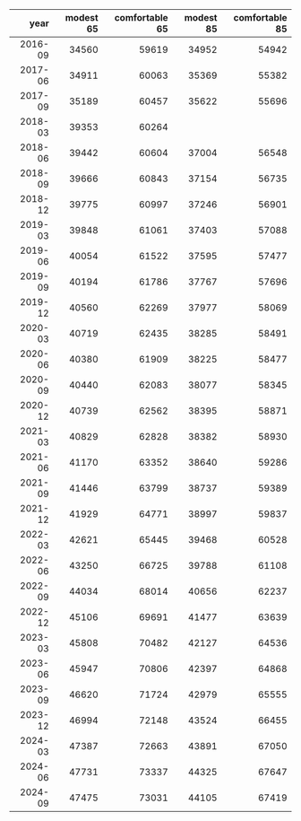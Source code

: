 | year    | modest 65 | comfortable 65 | modest 85 | comfortable 85 |
|--------:|----------:|---------------:|----------:|---------------:|
| 2016-09 | 34560     | 59619          | 34952     | 54942          |
| 2017-06 | 34911     | 60063          | 35369     | 55382          |
| 2017-09 | 35189     | 60457          | 35622     | 55696          |
| 2018-03 | 39353     | 60264          |           |                |
| 2018-06 | 39442     | 60604          | 37004     | 56548          |
| 2018-09 | 39666     | 60843          | 37154     | 56735          |
| 2018-12 | 39775     | 60997          | 37246     | 56901          |
| 2019-03 | 39848     | 61061          | 37403     | 57088          |
| 2019-06 | 40054     | 61522          | 37595     | 57477          |
| 2019-09 | 40194     | 61786          | 37767     | 57696          |
| 2019-12 | 40560     | 62269          | 37977     | 58069          |
| 2020-03 | 40719     | 62435          | 38285     | 58491          |
| 2020-06 | 40380     | 61909          | 38225     | 58477          |
| 2020-09 | 40440     | 62083          | 38077     | 58345          |
| 2020-12 | 40739     | 62562          | 38395     | 58871          |
| 2021-03 | 40829     | 62828          | 38382     | 58930          |
| 2021-06 | 41170     | 63352          | 38640     | 59286          |
| 2021-09 | 41446     | 63799          | 38737     | 59389          |
| 2021-12 | 41929     | 64771          | 38997     | 59837          |
| 2022-03 | 42621     | 65445          | 39468     | 60528          |
| 2022-06 | 43250     | 66725          | 39788     | 61108          |
| 2022-09 | 44034     | 68014          | 40656     | 62237          |
| 2022-12 | 45106     | 69691          | 41477     | 63639          |
| 2023-03 | 45808     | 70482          | 42127     | 64536          |
| 2023-06 | 45947     | 70806          | 42397     | 64868          |
| 2023-09 | 46620     | 71724          | 42979     | 65555          |
| 2023-12 | 46994     | 72148          | 43524     | 66455          |
| 2024-03 | 47387     | 72663          | 43891     | 67050          |
| 2024-06 | 47731     | 73337          | 44325     | 67647          |
| 2024-09 | 47475     | 73031          | 44105     | 67419          |